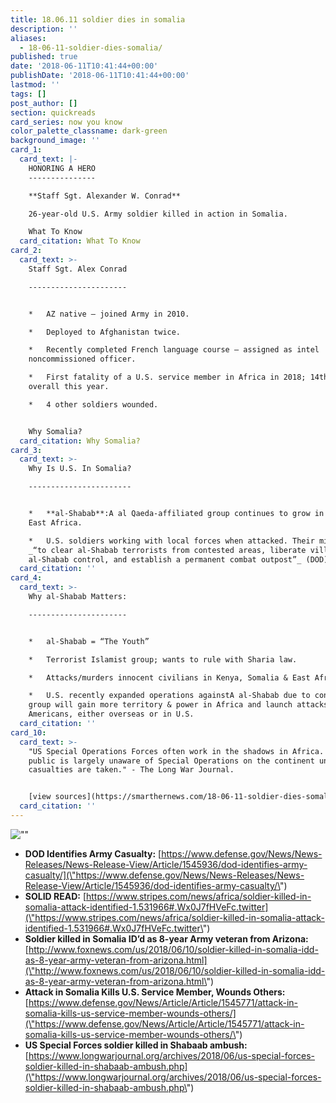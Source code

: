 ```yaml
---
title: 18.06.11 soldier dies in somalia
description: ''
aliases:
  - 18-06-11-soldier-dies-somalia/
published: true
date: '2018-06-11T10:41:44+00:00'
publishDate: '2018-06-11T10:41:44+00:00'
lastmod: ''
tags: []
post_author: []
section: quickreads
card_series: now you know
color_palette_classname: dark-green
background_image: ''
card_1:
  card_text: |-
    HONORING A HERO
    ---------------

    **Staff Sgt. Alexander W. Conrad**

    26-year-old U.S. Army soldier killed in action in Somalia.

    What To Know
  card_citation: What To Know
card_2:
  card_text: >-
    Staff Sgt. Alex Conrad

    ----------------------


    *   AZ native – joined Army in 2010.

    *   Deployed to Afghanistan twice.

    *   Recently completed French language course – assigned as intel
    noncommissioned officer.

    *   First fatality of a U.S. service member in Africa in 2018; 14th fatality
    overall this year.

    *   4 other soldiers wounded.


    Why Somalia?
  card_citation: Why Somalia?
card_3:
  card_text: >-
    Why Is U.S. In Somalia?

    -----------------------


    *   **al-Shabab**:A al Qaeda-affiliated group continues to grow in power in
    East Africa.

    *   U.S. soldiers working with local forces when attacked. Their mission:
    _“to clear al-Shabab terrorists from contested areas, liberate villages from
    al-Shabab control, and establish a permanent combat outpost”_ (DOD).
  card_citation: ''
card_4:
  card_text: >-
    Why al-Shabab Matters:

    ----------------------


    *   al-Shabab = “The Youth”

    *   Terrorist Islamist group; wants to rule with Sharia law.

    *   Attacks/murders innocent civilians in Kenya, Somalia & East Africa.

    *   U.S. recently expanded operations againstA al-Shabab due to concerns the
    group will gain more territory & power in Africa and launch attacks on
    Americans, either overseas or in U.S.
  card_citation: ''
card_10:
  card_text: >-
    "US Special Operations Forces often work in the shadows in Africa. The
    public is largely unaware of Special Operations on the continent until
    casualties are taken." - The Long War Journal.


    [view sources](https://smarthernews.com/18-06-11-soldier-dies-somalia/)
  card_citation: ''
---
```

![\"\"](\"https://smarthernews.com/wp-content/uploads/2018/06/alexanderconrad1200-300x200.jpg\")

*   **DOD Identifies Army Casualty:** [https://www.defense.gov/News/News-Releases/News-Release-View/Article/1545936/dod-identifies-army-casualty/](\"https://www.defense.gov/News/News-Releases/News-Release-View/Article/1545936/dod-identifies-army-casualty/\")
*   **SOLID READ:** [https://www.stripes.com/news/africa/soldier-killed-in-somalia-attack-identified-1.531966#.Wx0J7fHVeFc.twitter](\"https://www.stripes.com/news/africa/soldier-killed-in-somalia-attack-identified-1.531966#.Wx0J7fHVeFc.twitter\")
*   **Soldier killed in Somalia ID’d as 8-year Army veteran from Arizona:** [http://www.foxnews.com/us/2018/06/10/soldier-killed-in-somalia-idd-as-8-year-army-veteran-from-arizona.html](\"http://www.foxnews.com/us/2018/06/10/soldier-killed-in-somalia-idd-as-8-year-army-veteran-from-arizona.html\")
*   **Attack in Somalia Kills U.S. Service Member, Wounds Others:** [https://www.defense.gov/News/Article/Article/1545771/attack-in-somalia-kills-us-service-member-wounds-others/](\"https://www.defense.gov/News/Article/Article/1545771/attack-in-somalia-kills-us-service-member-wounds-others/\")
*   **US Special Forces soldier killed in Shabaab ambush:** [https://www.longwarjournal.org/archives/2018/06/us-special-forces-soldier-killed-in-shabaab-ambush.php](\"https://www.longwarjournal.org/archives/2018/06/us-special-forces-soldier-killed-in-shabaab-ambush.php\")
